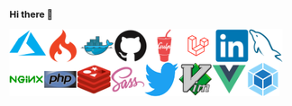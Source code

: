 ### Hi there 👋

<img src="img/icons/azure.svg" alt="Azure" width="65" height="60" align="left">
<img src="img/icons/codeigniter.svg" alt="CodeIgniter" width="60" height="60" align="left">
<img src="img/icons/docker.svg" alt="Docker" width="60" height="60" align="left">
<img src="img/icons/github.svg" alt="Github" width="60" height="60" align="left">
<img src="img/icons/gulpjs.svg" alt="Gulp.js" width="60" height="60" align="left">
<img src="img/icons/laravel.svg" alt="Laravel" width="60" height="60" align="left">
<img src="img/icons/linkedin.svg" alt="LinkedIn" width="60" height="60" align="left">
<img src="img/icons/mysql.svg" alt="MySQL" width="60" height="60" align="left">
<img src="img/icons/nginx.svg" alt="Nginx" width="60" height="60" align="left">
<img src="img/icons/php.svg" alt="PHP" width="60" height="60" align="left">
<img src="img/icons/redis.svg" alt="Redis" width="60" height="60" align="left">
<img src="img/icons/sass.svg" alt="SASS" width="60" height="60" align="left">
<img src="img/icons/twitter.svg" alt="Twitter" width="60" height="60" align="left">
<img src="img/icons/vim.svg" alt="vim" width="60" height="60" align="left">
<img src="img/icons/vuejs.svg" alt="Vue.js" width="60" height="60" align="left">
<img src="img/icons/webpack.svg" alt="WebPack" width="60" height="60" align="left">

<!--
**src-ctrl/src-ctrl** is a ✨ _special_ ✨ repository because its `README.md` (this file) appears on your GitHub profile.

Here are some ideas to get you started:

- 🔭 I’m currently working on ...
- 🌱 I’m currently learning ...
- 👯 I’m looking to collaborate on ...
- 🤔 I’m looking for help with ...
- 💬 Ask me about ...
- 📫 How to reach me: ...
- 😄 Pronouns: ...
- ⚡ Fun fact: ...
-->
